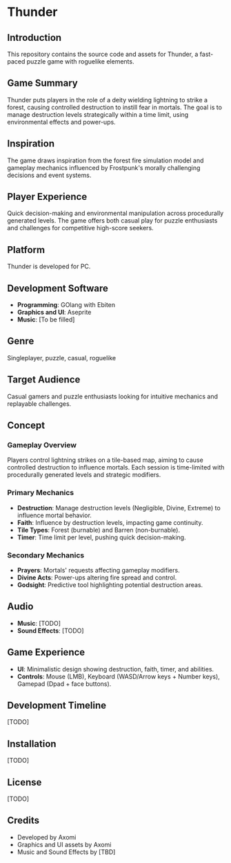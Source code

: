 
# Thunder

## Introduction
This repository contains the source code and assets for Thunder, a fast-paced puzzle game with roguelike elements.

## Game Summary
Thunder puts players in the role of a deity wielding lightning to strike a forest, causing controlled destruction to instill fear in mortals. The goal is to manage destruction levels strategically within a time limit, using environmental effects and power-ups.

## Inspiration
The game draws inspiration from the forest fire simulation model and gameplay mechanics influenced by Frostpunk's morally challenging decisions and event systems.

## Player Experience
Quick decision-making and environmental manipulation across procedurally generated levels. The game offers both casual play for puzzle enthusiasts and challenges for competitive high-score seekers.

## Platform
Thunder is developed for PC.

## Development Software
- **Programming**: GOlang with Ebiten
- **Graphics and UI**: Aseprite
- **Music**: [To be filled]

## Genre
Singleplayer, puzzle, casual, roguelike

## Target Audience
Casual gamers and puzzle enthusiasts looking for intuitive mechanics and replayable challenges.

## Concept
### Gameplay Overview
Players control lightning strikes on a tile-based map, aiming to cause controlled destruction to influence mortals. Each session is time-limited with procedurally generated levels and strategic modifiers.

### Primary Mechanics
- **Destruction**: Manage destruction levels (Negligible, Divine, Extreme) to influence mortal behavior.
- **Faith**: Influence by destruction levels, impacting game continuity.
- **Tile Types**: Forest (burnable) and Barren (non-burnable).
- **Timer**: Time limit per level, pushing quick decision-making.

### Secondary Mechanics
- **Prayers**: Mortals' requests affecting gameplay modifiers.
- **Divine Acts**: Power-ups altering fire spread and control.
- **Godsight**: Predictive tool highlighting potential destruction areas.

## Audio
- **Music**: [TODO]
- **Sound Effects**: [TODO]

## Game Experience
- **UI**: Minimalistic design showing destruction, faith, timer, and abilities.
- **Controls**: Mouse (LMB), Keyboard (WASD/Arrow keys + Number keys), Gamepad (Dpad + face buttons).

## Development Timeline
[TODO]

## Installation
[TODO]

## License
[TODO]

## Credits
- Developed by Axomi
- Graphics and UI assets by Axomi
- Music and Sound Effects by [TBD]



 
